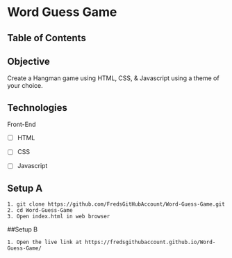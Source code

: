 # Word Guess Game

## Table of Contents 

## Objective 

Create a Hangman game using HTML, CSS, & Javascript using a theme of your choice.  

## Technologies
Front-End
- [ ] HTML
- [ ] CSS
- [ ] Javascript


## Setup A
```
1. git clone https://github.com/FredsGitHubAccount/Word-Guess-Game.git
2. cd Word-Guess-Game
3. Open index.html in web browser

``` 
##Setup B
```
1. Open the live link at https://fredsgithubaccount.github.io/Word-Guess-Game/